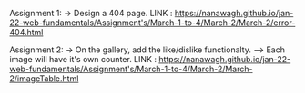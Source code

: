 Assignment 1: 
            -> Design a 404 page.
            LINK : https://nanawagh.github.io/jan-22-web-fundamentals/Assignment's/March-1-to-4/March-2/March-2/error-404.html

Assignment 2: 
            -> On the gallery, add the like/dislike functionalty. --> Each image will have it's own counter.
            LINK : https://nanawagh.github.io/jan-22-web-fundamentals/Assignment's/March-1-to-4/March-2/March-2/imageTable.html
